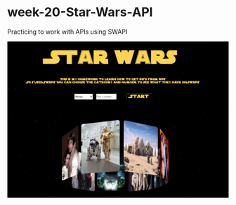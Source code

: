 # week-20-Star-Wars-API
Practicing to work with APIs using SWAPI
<div id=“gif” align=“center”>
 <img src="assets/images/screenshot.png" class="image" width=“100”/>
</div>



